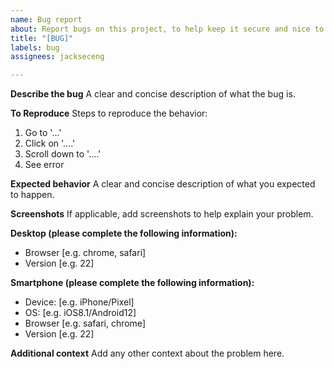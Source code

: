 ```yaml
---
name: Bug report
about: Report bugs on this project, to help keep it secure and nice to use
title: "[BUG]"
labels: bug
assignees: jackseceng

---
```


**Describe the bug**
A clear and concise description of what the bug is.

**To Reproduce**
Steps to reproduce the behavior:
1. Go to '...'
2. Click on '....'
3. Scroll down to '....'
4. See error

**Expected behavior**
A clear and concise description of what you expected to happen.

**Screenshots**
If applicable, add screenshots to help explain your problem.

**Desktop (please complete the following information):**
- Browser [e.g. chrome, safari]
- Version [e.g. 22]

**Smartphone (please complete the following information):**
- Device: [e.g. iPhone/Pixel]
- OS: [e.g. iOS8.1/Android12]
- Browser [e.g. safari, chrome]
- Version [e.g. 22]

**Additional context**
Add any other context about the problem here.
